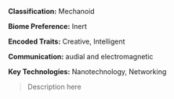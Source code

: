 
**Classification:** Mechanoid

**Biome Preference:** Inert

**Encoded Traits:** Creative, Intelligent

**Communication:** audial and electromagnetic

**Key Technologies:** Nanotechnology, Networking


> Description here
